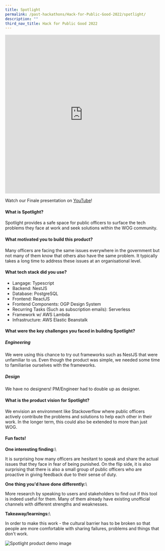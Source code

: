 ```yaml
---
title: Spotlight
permalink: /past-hackathons/Hack-for-Public-Good-2022/spotlight/
description: ""
third_nav_title: Hack for Public Good 2022
---
```

<iframe allowfullscreen="true" height="515" width="100%" frameborder="0" src="https://docs.google.com/presentation/d/e/2PACX-1vQcBSVkOUOkZY7Wc17sdRiVLgGlmI9aHESzp-u-xc7yRPrxuQH6gk-SJH-Efvlk8Hsa0RM_x8uo8Hic/embed?start=false&loop=false&delayms=3000" ></iframe>

Watch our Finale presentation on [YouTube](https://youtu.be/5WZPF2MKAss)!
#### What is Spotlight?
Spotlight provides a safe space for public officers to surface the tech problems they face at work and seek solutions within the WOG community.

#### What motivated you to build this product?
Many officers are facing the same issues everywhere in the government but not many of them know that others also have the same problem. It typically takes a long time to address these issues at an organisational level.

#### What tech stack did you use?

* Langage: Typescript
* Backend: NestJS
* Database: PostgreSQL
* Frontend: ReactJS 
* Frontend Components: OGP Design System
* Recurring Tasks (Such as subscription emails): Serverless
* Framework w/ AWS Lambda
* Infrastructure: AWS Elastic Beanstalk

#### What were the key challenges you faced in building Spotlight? 

##### Engineering
We were using this chance to try out frameworks such as NestJS that were unfamiliar to us. Even though the product was simple, we needed some time to familiarise ourselves with the frameworks.

##### Design
We have no designers! PM/Engineer had to double up as designer.

#### What is the product vision for Spotlight? 
We envision an environment like Stackoverflow where public officers actively contribute the problems and solutions to help each other in their work. In the longer term, this could also be extended to more than just WOG.

#### Fun facts!
**One interesting finding:**\\

It is surprising how many officers are hesitant to speak and share the actual issues that they face in fear of being punished. On the flip side, it is also surprising that there is also a small group of public officers who are proactive in giving feedback due to their sense of duty.

**One thing you'd have done differently:**\\

More research by speaking to users and stakeholders to find out if this tool is indeed useful for them. Many of them already have existing unofficial channels with different strengths and weaknesses.

**Takeaway/learnings:**\\

In order to make this work - the cultural barrier has to be broken so that people are more comfortable with sharing failures, problems and things that don't work.

![Spotlight product demo image](/images/spotlight-snapshot.jpeg)
